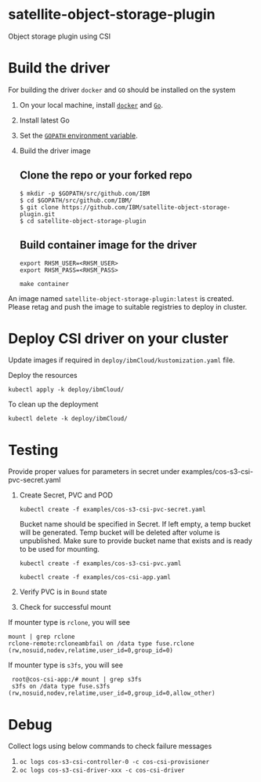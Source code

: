 # satellite-object-storage-plugin
Object storage plugin using CSI

# Build the driver

For building the driver `docker` and `GO` should be installed on the system

1. On your local machine, install [`docker`](https://docs.docker.com/install/) and [`Go`](https://golang.org/doc/install).
2. Install latest Go 
3. Set the [`GOPATH` environment variable](https://github.com/golang/go/wiki/SettingGOPATH).
4. Build the driver image

   ## Clone the repo or your forked repo

   ```
   $ mkdir -p $GOPATH/src/github.com/IBM
   $ cd $GOPATH/src/github.com/IBM/
   $ git clone https://github.com/IBM/satellite-object-storage-plugin.git
   $ cd satellite-object-storage-plugin
   ```
   ## Build container image for the driver

   ```
   export RHSM_USER=<RHSM_USER>
   export RHSM_PASS=<RHSM_PASS>

   make container
   ```

An image named `satellite-object-storage-plugin:latest` is created. Please retag and push the image to suitable registries to deploy in cluster.

# Deploy CSI driver on your cluster

Update images if required in `deploy/ibmCloud/kustomization.yaml` file. 

Deploy the resources 

`kubectl apply -k deploy/ibmCloud/`


To clean up the deployment 

`kubectl delete -k deploy/ibmCloud/`

# Testing

Provide proper values for parameters in secret under examples/cos-s3-csi-pvc-secret.yaml

1. Create Secret, PVC and POD 

      `kubectl create -f examples/cos-s3-csi-pvc-secret.yaml`

      Bucket name should be specified in Secret. If left empty, a temp bucket will be generated. Temp bucket will be deleted after volume is unpublished. Make sure to provide bucket name that exists and is ready to be used for mounting.

      `kubectl create -f examples/cos-s3-csi-pvc.yaml`

      `kubectl create -f examples/cos-csi-app.yaml`

2. Verify PVC is in `Bound` state

3. Check for successful mount

If mounter type is `rclone`, you will see
   ```
   mount | grep rclone
   rclone-remote:rcloneambfail on /data type fuse.rclone (rw,nosuid,nodev,relatime,user_id=0,group_id=0)

   ```
If mounter type is `s3fs`, you will see


   ```
    root@cos-csi-app:/# mount | grep s3fs
    s3fs on /data type fuse.s3fs (rw,nosuid,nodev,relatime,user_id=0,group_id=0,allow_other)

   ```

# Debug 

Collect logs using below commands to check failure messages

1.  `oc logs cos-s3-csi-controller-0 -c cos-csi-provisioner`
2.  `oc logs cos-s3-csi-driver-xxx -c cos-csi-driver`
